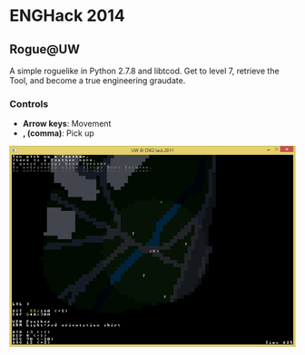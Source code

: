 # ENGHack 2014
## Rogue@UW

A simple roguelike in Python 2.7.8 and libtcod. Get to level 7, retrieve the Tool, and become a true engineering graudate.

### Controls

* **Arrow keys**: Movement
* **, (comma)**: Pick up

![Rogue@UW screenshot](/hack_screen.png?raw=true)